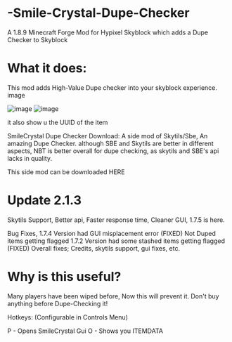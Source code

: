# -Smile-Crystal-Dupe-Checker

A 1.8.9 Minecraft Forge Mod for Hypixel Skyblock which adds a Dupe Checker to Skyblock


# What it does:
This mod adds High-Value Dupe checker into your skyblock experience. image

![image](https://user-images.githubusercontent.com/105786022/169017001-df070673-0468-4735-b03c-d1b30ecb07e8.png)
![image](https://user-images.githubusercontent.com/105786022/169017032-57b20b6b-88ba-40cf-b71f-1e5391ae4c1f.png)


it also show u the UUID of the item

SmileCrystal Dupe Checker Download:
A side mod of Skytils/Sbe, An amazing Dupe Checker. although SBE and Skytils are better in different aspects, NBT is better overall for dupe checking, as skytils and SBE's api lacks in quality.

This side mod can be downloaded HERE

# Update 2.1.3
Skytils Support, Better api, Faster response time, Cleaner GUI, 1.7.5 is here.

Bug Fixes, 1.7.4 Version had GUI misplacement error (FIXED) Not Duped items getting flagged 1.7.2 Version had some stashed items getting flagged (FIXED) Overall fixes; Credits, skytils support, gui fixes, etc.

# Why is this useful?
Many players have been wiped before, Now this will prevent it. Don't buy anything before Dupe-Checking it!


Hotkeys:
(Configurable in Controls Menu)

P - Opens SmileCrystal Gui
O - Shows you ITEMDATA
